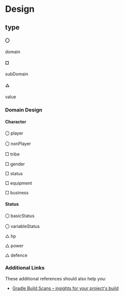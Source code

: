 # Design
## type
#### 〇
domain
#### □
subDomain
#### △
value
　

### Domain Design
#### Character
〇 player

〇 nonPlayer

□ tribe　

□ gender

□ status

□ equipment

□ business

#### Status
〇 basicStatus

〇 variableStatus

△ hp

△ power

△ defence

### Additional Links
These additional references should also help you:

* [Gradle Build Scans – insights for your project's build](https://scans.gradle.com#gradle)

